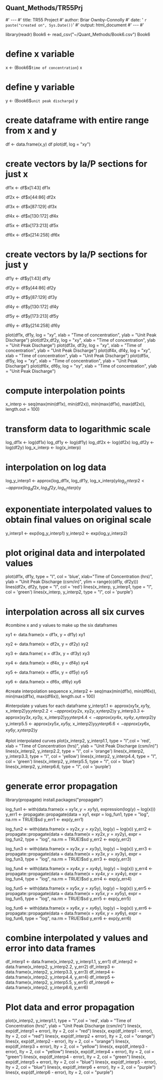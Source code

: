 ## Quant_Methods/TR55Prj

#' ---
#' title: TR55 Project
#' author: Briar Ownby-Connolly
#' date: ' `r paste("created on", Sys.Date())`'
#' output: html_document
#' ---
#' 



library(readr)
Book6 <- read_csv("~/Quant_Methods/Book6.csv")
Book6

# define x variable
x <- (Book6$`time of concentration`)
x

# define y variable
y <- (Book6$`unit peak discharge`)
y


# create dataframe with entire range from x and y
df <- data.frame(x,y)
df
plot(df, log = "xy")


# create vectors by Ia/P sections for just x 
df1x <- df$x[1:43]
df1x


df2x <- df$x[44:86]
df2x


df3x <- df$x[87:129]
df3x


df4x <- df$x[130:172]
df4x


df5x <- df$x[173:213]
df5x


df6x <- df$x[214:258]
df6x



# create vectors by Ia/P sections for just y
df1y <- df$y[1:43]
df1y

df2y <- df$y[44:86]
df2y

df3y <- df$y[87:129]
df3y

df4y <- df$y[130:172]
df4y

df5y <- df$y[173:213]
df5y

df6y <- df$y[214:258]
df6y

plot(df1x, df1y, log = "xy", xlab = "Time of concentration", ylab = "Unit Peak Discharge")
plot(df2x,df2y, log = "xy", xlab = "Time of concentration", ylab = "Unit Peak Discharge")
plot(df3x, df3y, log = "xy", xlab = "Time of concentration", ylab = "Unit Peak Discharge")
plot(df4x, df4y, log = "xy", xlab = "Time of concentration", ylab = "Unit Peak Discharge")
plot(df5x, df5y, log = "xy", xlab = "Time of concentration", ylab = "Unit Peak Discharge")
plot(df6x, df6y, log = "xy", xlab = "Time of concentration", ylab = "Unit Peak Discharge")




# compute interpolation points
x_interp <- seq(max(min(df1x), min(df2x)), min(max(df1x), max(df2x)), length.out = 100)

# transform data to logarithmic scale
log_df1x <- log(df1x)
log_df1y <- log(df1y)
log_df2x <- log(df2x)
log_df2y <- log(df2y)
log_x_interp <- log(x_interp)

# interpolation on log data
log_y_interp1 <- approx(log_df1x, log_df1y, log_x_interp)$y
log_y_interp2 <- approx(log_df2x, log_df2y, log_x_interp)$y

# exponentiate interpolated values to obtain final values on original scale
y_interp1 <- exp(log_y_interp1)
y_interp2 <- exp(log_y_interp2)

# plot original data and interpolated values
plot(df1x, df1y, type = "l", col = 'blue', xlab="Time of Concentration (hrs)", ylab = "Unit Peak Discharge (csm/in)", ylim = range(c(df1y, df2y)))
lines(df2x, df2y, type = "l", col = 'red')
lines(x_interp, y_interp1, type = "l", col = 'green')
lines(x_interp, y_interp2, type = "l", col = 'purple')



# interpolation across all six curves
#combine x and y values to make up the six dataframes

xy1 <- data.frame(x = df1x, y = df1y)
xy1

xy2 <- data.frame(x = df2x, y = df2y)
xy2

xy3 <- data.frame( x = df3x, y = df3y)
xy3

xy4 <- data.frame(x = df4x, y = df4y)
xy4

xy5 <- data.frame(x = df5x, y = df5y)
xy5

xy6 <- data.frame(x = df6x, df6y)
xy6

#create interpolation sequence
x_interp2 <- seq(max(min(df1x), min(df6x)), min(max(df1x), max(df6x)), length.out = 100)

#interpolate y values for each dataframe
y_interp1.1 <- approx(xy1$x, xy1$y, x_interp2)$y
y_interp2.2 <- approx(xy2$x, xy2$y, x_interp2)$y
y_interp3.3 <- approx(xy3$x, xy3$y, x_interp2)$y
y_interp4.4 <- approx(xy4$x, xy4$y, x_interp2)$y
y_interp5.5 <- approx(xy5$x, xy5$y, x_interp2)$y
y_interp6.6 <- approx(xy6$x, xy6$y, x_interp2)$y

#plot interpolated curves
plot(x_interp2, y_interp1.1, type = "l",col = 'red', xlab = "Time of Concentration (hrs)", ylab = "Unit Peak Discharge (csm/in)")
lines(x_interp2, y_interp2.2, type = "l", col = 'orange')
lines(x_interp2, y_interp3.3, type = "l", col = 'yellow')
lines(x_interp2, y_interp4.4, type = "l", col = 'green')
lines(x_interp2, y_interp5.5, type = "l", col = 'blue')
lines(x_interp2, y_interp6.6, type = "l", col = 'purple')


# generate error propagation

library(propagate)
install.packages("propagate")

log_fun1 <- with(data.frame(x = xy1$x, y = xy1$y), expression(log(y) ~ log(x)))
y_err1 <- propagate::propagate(data = xy1, expr = log_fun1, type = "log", na.rm = TRUE)$sd
y_err1 <- exp(y_err1)

log_fun2 <- with(data.frame(x = xy2$x, y = xy2$y), log(y) ~ log(x))
y_err2 <- propagate::propagate(data = data.frame(x = xy2$x, y = xy2$y), expr = log_fun2, type = "log", na.rm = TRUE)$sd
y_err2 <- exp(y_err2)

log_fun3 <- with(data.frame(x = xy3$x, y = xy3$y), log(y) ~ log(x))
y_err3 <- propagate::propagate(data = data.frame(x = xy3$x, y = xy3$y), expr = log_fun3, type = "log", na.rm = TRUE)$sd
y_err3 <- exp(y_err3)

log_fun4 <- with(data.frame(x = xy4$x, y = xy4$y), log(y) ~ log(x))
y_err4 <- propagate::propagate(data = data.frame(x = xy4$x, y = xy4$y), expr = log_fun4, type = "log", na.rm = TRUE)$sd
y_err4 <- exp(y_err4)

log_fun5 <- with(data.frame(x = xy5$x, y = xy5$y), log(y) ~ log(x))
y_err5 <- propagate::propagate(data = data.frame(x = xy5$x, y = xy5$y), expr = log_fun5, type = "log", na.rm = TRUE)$sd
y_err5 <- exp(y_err5)

log_fun6 <- with(data.frame(x = xy6$x, y = xy6$y), log(y) ~ log(x))
y_err6 <- propagate::propagate(data = data.frame(x = xy6$x, y = xy6$y), expr = log_fun6, type = "log", na.rm = TRUE)$sd
y_err6 <- exp(y_err6)

# combine interpolated y values and error into data frames
df_interp1 <- data.frame(x_interp2, y_interp1.1, y_err1)
df_interp2 <- data.frame(x_interp2, y_interp2.2, y_err2)
df_interp3 <- data.frame(x_interp2, y_interp3.3, y_err3)
df_interp4 <- data.frame(x_interp2, y_interp4.4, y_err4)
df_interp5 <- data.frame(x_interp2, y_interp5.5, y_err5)
df_interp6 <- data.frame(x_interp2, y_interp6.6, y_err6)

# Plot  data and error propagation
plot(x_interp2, y_interp1.1, type = "l",col = 'red', xlab = "Time of Concentration (hrs)", ylab = "Unit Peak Discharge (csm/in)")
lines(x, exp(df_interp1 + error), lty = 2, col = "red")
lines(x, exp(df_interp1 - error), lty = 2, col = "red")
lines(x, exp(df_interp2 + error), lty = 2, col = "orange")
lines(x, exp(df_interp2 - error), lty = 2, col = "orange")
lines(x, exp(df_interp3 + error), lty = 2, col = "yellow")
lines(x, exp(df_interp3 - error), lty = 2, col = "yellow")
lines(x, exp(df_interp4 + error), lty = 2, col = "green")
lines(x, exp(df_interp4 - error), lty = 2, col = "green")
lines(x, exp(df_interp5 + error), lty = 2, col = "blue")
lines(x, exp(df_interp5 - error), lty = 2, col = "blue")
lines(x, exp(df_interp6 + error), lty = 2, col = "purple")
lines(x, exp(df_interp6 - error), lty = 2, col = "purple")





